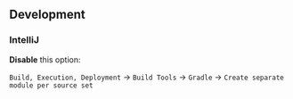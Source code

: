 
Development
-----------

### IntelliJ

**Disable** this option:

`Build, Execution, Deployment` -> `Build Tools` -> `Gradle` -> `Create separate module per source set`